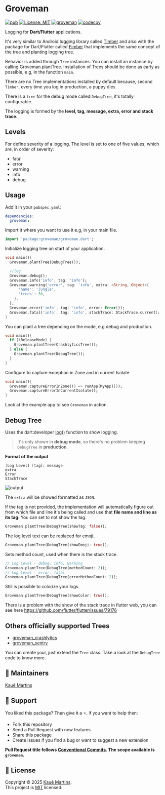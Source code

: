 # Groveman

[![pub](https://img.shields.io/pub/v/groveman.svg)](https://pub.dev/packages/groveman)
[![License: MIT][license_badge]][license_link]
[![groveman](https://github.com/kmartins/groveman/actions/workflows/groveman.yaml/badge.svg)](https://github.com/kmartins/groveman/actions/workflows/groveman.yaml)
[![codecov](https://codecov.io/gh/kmartins/groveman/branch/main/graph/badge.svg?flag=groveman)](https://codecov.io/gh/kmartins/groveman)

[license_badge]: https://img.shields.io/badge/license-MIT-blue.svg
[license_link]: https://opensource.org/licenses/MIT

Logging for **Dart/Flutter** applications.

It's very similar to Android logging library called [Timber](https://github.com/JakeWharton/timber) and also with the package for Dart/Flutter called [Fimber](https://github.com/magillus/flutter-fimber) that implements the same concept of the tree and planting logging tree.

Behavior is added through `Tree` instances. You can install an instance by calling Groveman.plantTree. Installation of Trees should be done as early as possible, e.g, in the function `main`.

There are no Tree implementations installed by default because, second `Timber`, every time you log in production, a puppy dies.

There is a `tree` for the debug mode called `DebugTree`, it's totally configurable.

The logging is formed by the **level, tag, message, extra, error and stack trace**.

## Levels

For define severity of a logging. The level is set to one of five values, which are, in order of severity:

- fatal
- error
- warning 
- info 
- debug

## Usage

Add it in your `pubspec.yaml`:

```yaml
dependencies:
  groveman:
```

Import it where you want to use it e.g, in your main file.

```dart
import 'package:groveman/groveman.dart';
```

Initialize logging tree on start of your application.

```dart
void main(){
  Groveman.plantTree(DebugTree());

  //log
  Groveman.debug();
  Groveman.info('info', tag: 'info');
  Groveman.warning('error', tag: 'info', extra: <String, Object>{
      'name': 'Jungle',
      'trees': 50,
    },
  );
  Groveman.error('info', tag: 'info', error: Error());
  Groveman.fatal('info', tag: 'info', stackTrace: StackTrace.current);
}
```

You can plant a tree depending on the mode, e.g debug and production.

```dart
void main(){
  if (kReleaseMode) {
    Groveman.plantTree(CrashlyticsTree());
  } else {
    Groveman.plantTree(DebugTree());
  }
}
```

Configure to capture exception in Zone and in current Isolate

```dart
void main(){
  Groveman.captureErrorInZone(() => runApp(MyApp()));
  Groveman.captureErrorInCurrentIsolate();
}
```

Look at the example app to see `Groveman` in action.

## Debug Tree

Uses the dart:developer [log()](https://api.flutter.dev/flutter/dart-developer/log.html) function to show logging.

>It's only shown in **debug mode**, so there's no problem keeping `DebugTree` in **production**.

**Format of the output**
```
[Log Level] [tag]: message
extra
Error
StackTrace
```

![output](https://raw.githubusercontent.com/kmartins/groveman/master/assets/output.png)

The `extra` will be showed formatted as `JSON`.

If the tag is not provided, the implementation will automatically figure out from which file and line it's being called and use that **file name and line as its tag**.
You can set to not show the tag.
```dart
Groveman.plantTree(DebugTree(showTag: false));
``` 

The log level text can be replaced for emoji.

```dart
Groveman.plantTree(DebugTree(showEmoji: true));
```

Sets method count, used when there is the stack trace.
```dart
// Log Level - debug, info, warning
Groveman.plantTree(DebugTree(methodCount: 2));
// Log Level - error, fatal
Groveman.plantTree(DebugTree(errorMethodCount: 2));
```

Still is possible to colorize your logs.

```dart
Groveman.plantTree(DebugTree(showColor: true));
```

There is a problem with the show of the stack trace in flutter web, you can see here https://github.com/flutter/flutter/issues/79176

## Others officially supported Trees

- [groveman_crashlytics](https://pub.dev/packages/groveman_crashlytics)
- [groveman_sentry](https://pub.dev/packages/groveman_sentry) 

You can create your, just extend the `Tree` class. 
Take a look at the `DebugTree` code to know more.

## 📝 Maintainers

[Kauê Martins](https://github.com/kmartins)

## 🤝 Support

You liked this package? Then give it a ⭐️. If you want to help then:

- Fork this repository
- Send a Pull Request with new features
- Share this package
- Create issues if you find a bug or want to suggest a new extension

**Pull Request title follows [Conventional Commits](https://www.conventionalcommits.org/en/v1.0.0/). The scope available is `groveman`.**

## 📝 License

Copyright © 2025 [Kauê Martins](https://github.com/kmartins).<br />
This project is [MIT](https://opensource.org/licenses/MIT) licensed.